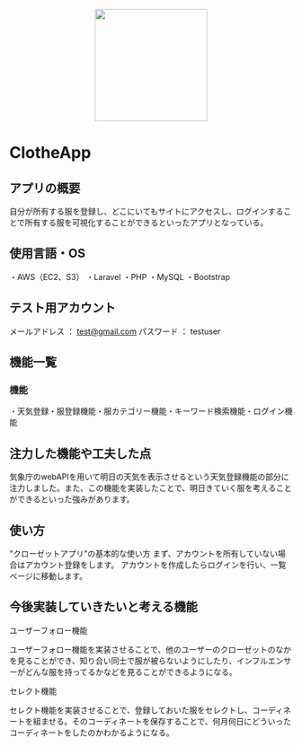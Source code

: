 <p align="center"><a href="https://clotheapp.herokuapp.com/"><img src="https://news.p-mom.net/wp-content/uploads/2017/08/123661m.jpg" width="200" height="200"></a></p>

# ClotheApp

## アプリの概要
自分が所有する服を登録し、どこにいてもサイトにアクセスし、ログインすることで所有する服を可視化することができるといったアプリとなっている。

## 使用言語・OS
・AWS（EC2、S3）
・Laravel
・PHP
・MySQL
・Bootstrap

## テスト用アカウント
メールアドレス ： test@gmail.com
パスワード ： testuser

## 機能一覧
<h3>機能</h3>
・天気登録・服登録機能・服カテゴリー機能・キーワード検索機能・ログイン機能

## 注力した機能や工夫した点
気象庁のwebAPIを用いて明日の天気を表示させるという天気登録機能の部分に注力しました。また、この機能を実装したことで、明日きていく服を考えることができるといった強みがあります。

## 使い方
"クローゼットアプリ"の基本的な使い方
まず、アカウントを所有していない場合はアカウント登録をします。
アカウントを作成したらログインを行い、一覧ページに移動します。

## 今後実装していきたいと考える機能
<p>ユーザーフォロー機能</p>
ユーザーフォロー機能を実装させることで、他のユーザーのクローゼットのなかを見ることができ、知り合い同士で服が被らないようにしたり、インフルエンサーがどんな服を持ってるかなどを見ることができるようになる。
<p>セレクト機能</p>
セレクト機能を実装させることで、登録しておいた服をセレクトし、コーディネートを組ませる。そのコーディネートを保存することで、何月何日にどういったコーディネートをしたのかわかるようになる。
